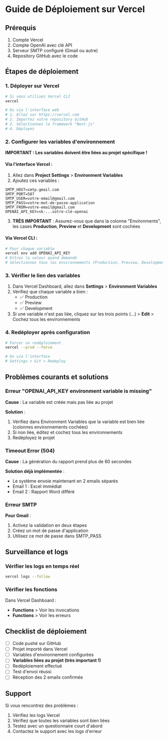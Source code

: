 # Guide de Déploiement sur Vercel

## Prérequis

1. Compte Vercel
2. Compte OpenAI avec clé API
3. Serveur SMTP configuré (Gmail ou autre)
4. Repository GitHub avec le code

## Étapes de déploiement

### 1. Déployer sur Vercel

```bash
# Si vous utilisez Vercel CLI
vercel

# Ou via l'interface web
# 1. Allez sur https://vercel.com
# 2. Importez votre repository GitHub
# 3. Sélectionnez le framework "Next.js"
# 4. Déployez
```

### 2. Configurer les variables d'environnement

**IMPORTANT : Les variables doivent être liées au projet spécifique !**

#### Via l'interface Vercel :

1. Allez dans **Project Settings** > **Environment Variables**
2. Ajoutez ces variables :

```
SMTP_HOST=smtp.gmail.com
SMTP_PORT=587
SMTP_USER=votre-email@gmail.com
SMTP_PASS=votre-mot-de-passe-application
SMTP_FROM=votre-email@gmail.com
OPENAI_API_KEY=sk-...votre-clé-openai
```

3. **TRÈS IMPORTANT** : Assurez-vous que dans la colonne "Environments", les cases **Production**, **Preview** et **Development** sont cochées

#### Via Vercel CLI :

```bash
# Pour chaque variable
vercel env add OPENAI_API_KEY
# Entrez la valeur quand demandé
# Sélectionnez tous les environnements (Production, Preview, Development)
```

### 3. Vérifier le lien des variables

1. Dans Vercel Dashboard, allez dans **Settings** > **Environment Variables**
2. Vérifiez que chaque variable a bien :
   - ✅ Production
   - ✅ Preview  
   - ✅ Development
3. Si une variable n'est pas liée, cliquez sur les trois points (...) > **Edit** > Cochez tous les environnements

### 4. Redéployer après configuration

```bash
# Forcer un redéploiement
vercel --prod --force

# Ou via l'interface
# Settings > Git > Redeploy
```

## Problèmes courants et solutions

### Erreur "OPENAI_API_KEY environment variable is missing"

**Cause** : La variable est créée mais pas liée au projet

**Solution** :
1. Vérifiez dans Environment Variables que la variable est bien liée (colonnes environnements cochées)
2. Si non liée, éditez et cochez tous les environnements
3. Redéployez le projet

### Timeout Error (504)

**Cause** : La génération du rapport prend plus de 60 secondes

**Solution déjà implémentée** :
- Le système envoie maintenant en 2 emails séparés
- Email 1 : Excel immédiat
- Email 2 : Rapport Word différé

### Erreur SMTP

**Pour Gmail** :
1. Activez la validation en deux étapes
2. Créez un mot de passe d'application
3. Utilisez ce mot de passe dans SMTP_PASS

## Surveillance et logs

### Vérifier les logs en temps réel

```bash
vercel logs --follow
```

### Vérifier les fonctions

Dans Vercel Dashboard :
- **Functions** > Voir les invocations
- **Functions** > Voir les erreurs

## Checklist de déploiement

- [ ] Code pushé sur GitHub
- [ ] Projet importé dans Vercel
- [ ] Variables d'environnement configurées
- [ ] **Variables liées au projet (très important !)**
- [ ] Redéploiement effectué
- [ ] Test d'envoi réussi
- [ ] Réception des 2 emails confirmée

## Support

Si vous rencontrez des problèmes :
1. Vérifiez les logs Vercel
2. Vérifiez que toutes les variables sont bien liées
3. Testez avec un questionnaire court d'abord
4. Contactez le support avec les logs d'erreur 
